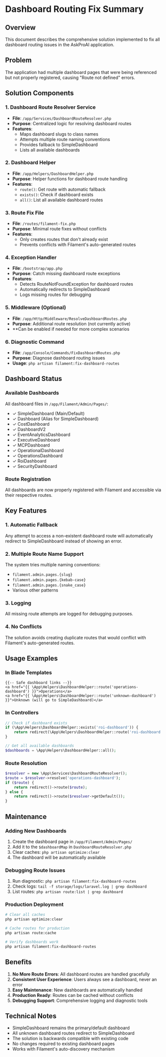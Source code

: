 # Dashboard Routing Fix Summary

## Overview
This document describes the comprehensive solution implemented to fix all dashboard routing issues in the AskProAI application.

## Problem
The application had multiple dashboard pages that were being referenced but not properly registered, causing "Route not defined" errors.

## Solution Components

### 1. Dashboard Route Resolver Service
- **File**: `/app/Services/DashboardRouteResolver.php`
- **Purpose**: Centralized logic for resolving dashboard routes
- **Features**:
  - Maps dashboard slugs to class names
  - Attempts multiple route naming conventions
  - Provides fallback to SimpleDashboard
  - Lists all available dashboards

### 2. Dashboard Helper
- **File**: `/app/Helpers/DashboardHelper.php`
- **Purpose**: Helper functions for dashboard route handling
- **Features**:
  - `route()`: Get route with automatic fallback
  - `exists()`: Check if dashboard exists
  - `all()`: List all available dashboard routes

### 3. Route Fix File
- **File**: `/routes/filament-fix.php`
- **Purpose**: Minimal route fixes without conflicts
- **Features**:
  - Only creates routes that don't already exist
  - Prevents conflicts with Filament's auto-generated routes

### 4. Exception Handler
- **File**: `/bootstrap/app.php`
- **Purpose**: Catch missing dashboard route exceptions
- **Features**:
  - Detects RouteNotFoundException for dashboard routes
  - Automatically redirects to SimpleDashboard
  - Logs missing routes for debugging

### 5. Middleware (Optional)
- **File**: `/app/Http/Middleware/ResolveDashboardRoutes.php`
- **Purpose**: Additional route resolution (not currently active)
- **Can be enabled if needed for more complex scenarios

### 6. Diagnostic Command
- **File**: `/app/Console/Commands/FixDashboardRoutes.php`
- **Purpose**: Diagnose dashboard routing issues
- **Usage**: `php artisan filament:fix-dashboard-routes`

## Dashboard Status

### Available Dashboards
All dashboard files in `/app/Filament/Admin/Pages/`:
- ✓ SimpleDashboard (Main/Default)
- ✓ Dashboard (Alias for SimpleDashboard)
- ✓ CostDashboard
- ✓ DashboardV2
- ✓ EventAnalyticsDashboard
- ✓ ExecutiveDashboard
- ✓ MCPDashboard
- ✓ OperationalDashboard
- ✓ OperationsDashboard
- ✓ RoiDashboard
- ✓ SecurityDashboard

### Route Registration
All dashboards are now properly registered with Filament and accessible via their respective routes.

## Key Features

### 1. Automatic Fallback
Any attempt to access a non-existent dashboard route will automatically redirect to SimpleDashboard instead of showing an error.

### 2. Multiple Route Name Support
The system tries multiple naming conventions:
- `filament.admin.pages.{slug}`
- `filament.admin.pages.{kebab-case}`
- `filament.admin.pages.{snake_case}`
- Various other patterns

### 3. Logging
All missing route attempts are logged for debugging purposes.

### 4. No Conflicts
The solution avoids creating duplicate routes that would conflict with Filament's auto-generated routes.

## Usage Examples

### In Blade Templates
```blade
{{-- Safe dashboard links --}}
<a href="{{ \App\Helpers\DashboardHelper::route('operations-dashboard') }}">Operations</a>
<a href="{{ \App\Helpers\DashboardHelper::route('unknown-dashboard') }}">Unknown (will go to SimpleDashboard)</a>
```

### In Controllers
```php
// Check if dashboard exists
if (\App\Helpers\DashboardHelper::exists('roi-dashboard')) {
    return redirect(\App\Helpers\DashboardHelper::route('roi-dashboard'));
}

// Get all available dashboards
$dashboards = \App\Helpers\DashboardHelper::all();
```

### Route Resolution
```php
$resolver = new \App\Services\DashboardRouteResolver();
$route = $resolver->resolve('operations-dashboard');
if ($route) {
    return redirect()->route($route);
} else {
    return redirect()->route($resolver->getDefault());
}
```

## Maintenance

### Adding New Dashboards
1. Create the dashboard page in `/app/Filament/Admin/Pages/`
2. Add it to the `$dashboardMap` in `DashboardRouteResolver.php`
3. Clear caches: `php artisan optimize:clear`
4. The dashboard will be automatically available

### Debugging Route Issues
1. Run diagnostic: `php artisan filament:fix-dashboard-routes`
2. Check logs: `tail -f storage/logs/laravel.log | grep dashboard`
3. List routes: `php artisan route:list | grep dashboard`

### Production Deployment
```bash
# Clear all caches
php artisan optimize:clear

# Cache routes for production
php artisan route:cache

# Verify dashboards work
php artisan filament:fix-dashboard-routes
```

## Benefits

1. **No More Route Errors**: All dashboard routes are handled gracefully
2. **Consistent User Experience**: Users always see a dashboard, never an error
3. **Easy Maintenance**: New dashboards are automatically handled
4. **Production Ready**: Routes can be cached without conflicts
5. **Debugging Support**: Comprehensive logging and diagnostic tools

## Technical Notes

- SimpleDashboard remains the primary/default dashboard
- All unknown dashboard routes redirect to SimpleDashboard
- The solution is backwards compatible with existing code
- No changes required to existing dashboard pages
- Works with Filament's auto-discovery mechanism